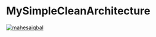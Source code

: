 # MySimpleCleanArchitecture
[![mahesaiqbal](https://circleci.com/gh/mahesaiqbal/MySimpleCleanArchitecture.svg?style=svg)](https://circleci.com/gh/mahesaiqbal/MySimpleCleanArchitecture)
